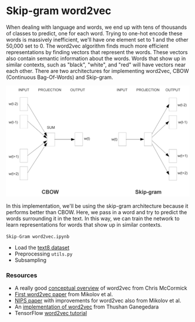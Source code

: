 # Skip-gram word2vec

When dealing with language and words, we end up with tens of thousands of classes to predict, one for each word. Trying to one-hot encode these words is massively inefficient, we'll have one element set to 1 and the other 50,000 set to 0. The word2vec algorithm finds much more efficient representations by finding vectors that represent the words. These vectors also contain semantic information about the words. Words that show up in similar contexts, such as "black", "white", and "red" will have vectors near each other. There are two architectures for implementing word2vec, CBOW (Continuous Bag-Of-Words) and Skip-gram.

<img src="images/word2vec_architectures.png" width="500">

In this implementation, we'll be using the skip-gram architecture because it performs better than CBOW. Here, we pass in a word and try to predict the words surrounding it in the text. In this way, we can train the network to learn representations for words that show up in similar contexts.

`Skip-Gram word2vec.ipynb`
* Load the [text8 dataset](http://mattmahoney.net/dc/textdata.html)
* Preprocessing `utils.py`
* Subsampling


### Resources
* A really good [conceptual overview](http://mccormickml.com/2016/04/19/word2vec-tutorial-the-skip-gram-model/) of word2vec from Chris McCormick 
* [First word2vec paper](https://arxiv.org/pdf/1301.3781.pdf) from Mikolov et al.
* [NIPS paper](http://papers.nips.cc/paper/5021-distributed-representations-of-words-and-phrases-and-their-compositionality.pdf) with improvements for word2vec also from Mikolov et al.
* An [implementation of word2vec](http://www.thushv.com/natural_language_processing/word2vec-part-1-nlp-with-deep-learning-with-tensorflow-skip-gram/) from Thushan Ganegedara
* TensorFlow [word2vec tutorial](https://www.tensorflow.org/tutorials/word2vec)